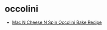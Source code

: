 # occolini

 * [Mac N Cheese N Spin Occolini Bake Recipe](index/m/mac-n-cheese-n-spin-occolini-bake-recipe.json)
